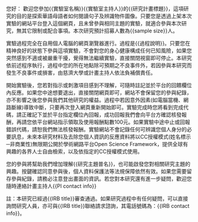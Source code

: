 <!--
English:
This Markdown file is a consent form template for online experiments.
To adapt this template for your own research, please replace the placeholder text in {{...}} with your own study-specific information.
This file can be used for documentation or for creating other versions of the consent form.

Chinese:
這個Markdown檔案是在線上進行的實驗的知情同意書範本。
請將{{...}}中的預置文字替換為您的研究資訊，以使這份範本符合您的研究需求。
這個檔案可用於文件記錄或製作其他版本的知情同意書。
-->
您好：
歡迎您參加{{實驗室名稱}}{{實驗室主持人}}的{{研究計畫標題}}，這項研究的目的是探索華語母語者如何閱讀句子及辨識物件圖像。只要您是透過上架本次實驗的網站平台登入這個網頁，且未曾參與相同主題的實驗，就適合參與本次研究，無其它限制或配合事項。本次研究預計招募人數為{{sample size}}人。

實驗過程完全在自用個人電腦的網頁瀏覽器進行。過程是{{過程說明}}。只要您在精神良好的狀態下參與這項實驗，不會對您的身心健康構成任何已知風險，如果您突然感到不適或被嚴重干擾，覺得無法繼續實驗，直接關閉視窗即可停止。本研究依前述程序執行，過程中您的所在地點除可預期之不良事件外，若因參與本研究而發生不良事件或損害，由慈濟大學或計畫主持人依法負補償責任。

開始實驗後，您若對指示或刺激項目感到不理解，可隨時註記並於平台的回饋欄位內反應。如果您中途想要退出，直接關閉網頁即可，網站不會保留您的參與紀錄，亦不影響之後您參與我們其他研究的權益。過程中若因意外因素(如電腦當機、網路斷線)導致中斷，只要再次登入網頁重新開始即可。實驗完成時您將看到完成代碼，請正確記下並於平台指定欄位內回報，成功回報我們會向平台方確認核發報酬，再請您依平台網站指示領取及使用報酬點數100元。如果實驗中途中止或回報錯誤代碼，請恕我們無法核發報酬。實驗網站不會記錄任何可辨識您個人身分的必要訊息，未來本研究材料及去除您個人資訊的反應資料將以CC授權模式(姓名標示─非商業性)無限期公開於學術網路平台Open Science Framework，提供全球有興趣的各界人士自由檢索，以及依指定的CC授權模式使用。

您的參與將幫助我們增加理解{{研究主題普名}}，也可能啟發您對相關研究主題的興趣。按鍵確認同意參與後，個人資料保護法等法規保障依然有效。如果您需要留存參與紀錄，請務必注意登出畫面的資訊。若您對本研究還有進一步疑問，歡迎您隨時連絡計畫主持人{{PI contact info}}

註：本研究已經過{{IRB title}}審查通過。如果研究過程中有任何疑問，可以直接詢問研究人員，亦可與{{IRB title}}聯絡請求諮詢，其電話號碼為：{{IRB contact info}}。